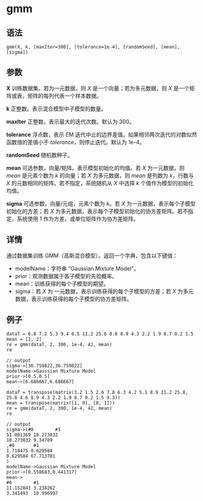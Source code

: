 # gmm

## 语法

`gmm(X, k, [maxIter=300], [tolerance=1e-4], [randomSeed], [mean],
[sigma])`

## 参数

**X** 训练数据集。若为一元数据，则 *X* 是一个向量；若为多元数据，则 *X* 是一个矩阵或表，矩阵的每列代表一个样本数据。

**k** 正整数。表示混合模型中子模型的数量。

**maxlter** 正整数，表示最大的迭代次数。默认为 300。

**tolerance** 浮点数，表示 EM 迭代中止的边界差值。如果相邻两次迭代的对数似然函数值的差值小于 *tolerance*，则停止迭代。默认为
1e-4。

**randomSeed** 随机数种子。

**mean** 可选参数，向量/矩阵。表示模型初始化的均值。若 *X* 为一元数据，则 *mean* 是元素个数为 *k*
的向量；若 *X* 为多元数据，则 *mean* 是列数为 *k*，行数与 *X* 的元数相同的矩阵。若不指定，系统随机从
*X* 中选择 *k* 个值作为模型的初始化均值。

**sigma** 可选参数，向量/元组，元素个数为 *k*。若 *X* 为一元数据，表示每个子模型初始化的方差；若 *X*
为多元数据，表示每个子模型初始化的协方差矩阵。若不指定，系统使用 1 作为方差，或单位矩阵作为协方差矩阵。

## 详情

通过数据集训练 GMM（高斯混合模型）。返回一个字典，包含以下键值：

* modelName：字符串 "Gaussian Mixture Model"。
* prior：观测数据属于各子模型的先验概率。
* mean：训练获得的每个子模型的期望。
* sigma：若 *X* 为 一元数据，表示训练获得的每个子模型的方差；若 *X*
  为多元数据，表示训练获得的每个子模型的协方差矩阵。

## 例子

```
dataT = 6.8 7.2 5.3 9.4 6.5 11.2 25.6 0.6 8.9 4.3 2.2 1.9 8.7 0.2 1.5
mean = [2, 2]
re = gmm(dataT, 2, 300, 1e-4, 42, mean)
re

// output
sigma->[36.759822,36.759822]
modelName->Gaussian Mixture Model
prior->[0.5,0.5]
mean->[6.686667,6.686667]

dataT = transpose(matrix(3.2 1.5 2.6 7.8 6.3 4.2 5.1 8.9 11.2 25.8, 25.6 4.6 8.9 4.3 2.2 1.9 8.7 0.2 1.5 9.3))
mean = transpose(matrix([1, 0], [0, 1]))
re = gmm(dataT, 2, 300, 1e-4, 42, mean)
re

// output
sigma->(#0        #1
51.001369 18.273032
18.273032 9.34789
,#0       #1
1.718475 0.629584
0.629584 67.713701
)
modelName->Gaussian Mixture Model
prior->[0.558683,0.441317]
mean->
#0        #1
11.152841 3.238262
3.341493  10.996997
```

